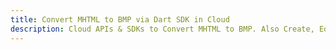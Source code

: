 ---title: Convert MHTML to BMP via Dart SDK in Clouddescription: Cloud APIs & SDKs to Convert MHTML to BMP. Also Create, Edit & Render Microsoft Word & OpenOffice documents in the Cloud.---